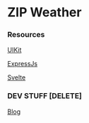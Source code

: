 # ZIP Weather

### Resources

[UIKit](https://getuikit.com/)

[ExpressJs](http://expressjs.com/)

[Svelte](https://svelte.dev/)

### DEV STUFF [DELETE]

[Blog](https://blog.logrocket.com/consuming-rest-apis-in-svelte/)
